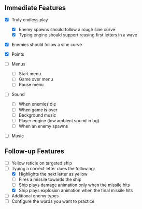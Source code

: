 ## Immediate Features

- [x] Truly endless play
  - [x] Enemy spawns should follow a rough sine curve
  - [x] Typing engine should support reusing first letters in a wave
- [x] Enemies should follow a sine curve
- [x] Points
- [ ] Menus

  - [ ] Start menu
  - [ ] Game over menu
  - [ ] Pause menu

- [ ] Sound
  - [ ] When enemies die
  - [ ] When game is over
  - [ ] Background music
  - [ ] Player engine (low ambient sound in bg)
  - [ ] When an enemy spawns
- [ ] Music

## Follow-up Features

- [ ] Yellow reticle on targeted ship
- [ ] Typing a correct letter does the following:
  - [x] Highlights the next letter as yellow
  - [ ] Fires a missile towards the ship
  - [ ] Ship plays damage animation only when the missile hits
  - [x] Ship plays explosion animation when the final missile hits
- [ ] Additional enemy types
- [ ] Configure the words you want to practice
